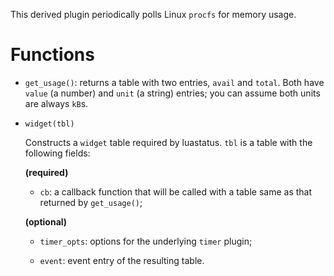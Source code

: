 This derived plugin periodically polls Linux `procfs` for memory usage.

Functions
===

  - `get_usage()`: returns a table with two entries, `avail` and `total`. Both have `value` (a number) and `unit` (a string) entries;
    you can assume both units are always `kB`s.

  - `widget(tbl)`

      Constructs a `widget` table required by luastatus. `tbl` is a table with
      the following fields:

      **(required)**

      * `cb`: a callback function that will be called with a table same as that returned by `get_usage()`;

      **(optional)**

      * `timer_opts`: options for the underlying `timer` plugin;

      * `event`: event entry of the resulting table.
